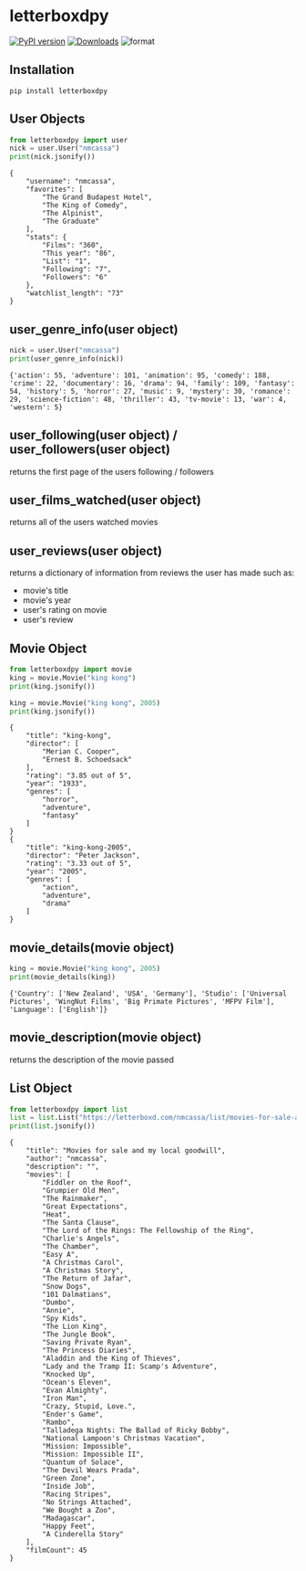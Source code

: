 # letterboxdpy

[![PyPI version](https://badge.fury.io/py/letterboxdpy.svg)](https://badge.fury.io/py/letterboxdpy)
[![Downloads](https://static.pepy.tech/personalized-badge/letterboxdpy?period=total&units=none&left_color=grey&right_color=blue&left_text=Downloads)](https://pepy.tech/project/letterboxdpy)
![format](https://img.shields.io/pypi/format/letterboxdpy)

## Installation

```
pip install letterboxdpy
```

## **User Objects**

```python
from letterboxdpy import user
nick = user.User("nmcassa")
print(nick.jsonify())
```

```
{
    "username": "nmcassa",
    "favorites": [
        "The Grand Budapest Hotel",
        "The King of Comedy",
        "The Alpinist",
        "The Graduate"
    ],
    "stats": {
        "Films": "360",
        "This year": "86",
        "List": "1",
        "Following": "7",
        "Followers": "6"
    },
    "watchlist_length": "73"
}
```

## **user_genre_info(user object)**

```python
nick = user.User("nmcassa")
print(user_genre_info(nick))
```

```
{'action': 55, 'adventure': 101, 'animation': 95, 'comedy': 188, 'crime': 22, 'documentary': 16, 'drama': 94, 'family': 109, 'fantasy': 54, 'history': 5, 'horror': 27, 'music': 9, 'mystery': 30, 'romance': 29, 'science-fiction': 48, 'thriller': 43, 'tv-movie': 13, 'war': 4, 'western': 5}
```

## **user_following(user object) / user_followers(user object)**

returns the first page of the users following / followers

## **user_films_watched(user object)**

returns all of the users watched movies

## **user_reviews(user object)**

returns a dictionary of information from reviews the user has made such as: 
- movie's title
- movie's year
- user's rating on movie
- user's review

## **Movie Object**

```python
from letterboxdpy import movie
king = movie.Movie("king kong")
print(king.jsonify())

king = movie.Movie("king kong", 2005)
print(king.jsonify())
```
```
{
    "title": "king-kong",
    "director": [
        "Merian C. Cooper",
        "Ernest B. Schoedsack"
    ],
    "rating": "3.85 out of 5",
    "year": "1933",
    "genres": [
        "horror",
        "adventure",
        "fantasy"
    ]
}
{
    "title": "king-kong-2005",
    "director": "Peter Jackson",
    "rating": "3.33 out of 5",
    "year": "2005",
    "genres": [
        "action",
        "adventure",
        "drama"
    ]
}

```

## **movie_details(movie object)**

```python
king = movie.Movie("king kong", 2005)
print(movie_details(king))
```
```
{'Country': ['New Zealand', 'USA', 'Germany'], 'Studio': ['Universal Pictures', 'WingNut Films', 'Big Primate Pictures', 'MFPV Film'], 'Language': ['English']}
```

## **movie_description(movie object)**

returns the description of the movie passed

## **List Object**

```python
from letterboxdpy import list
list = list.List("https://letterboxd.com/nmcassa/list/movies-for-sale-and-my-local-goodwill/")
print(list.jsonify())
```
```
{
    "title": "Movies for sale and my local goodwill",
    "author": "nmcassa",
    "description": "",
    "movies": [
        "Fiddler on the Roof",
        "Grumpier Old Men",
        "The Rainmaker",
        "Great Expectations",
        "Heat",
        "The Santa Clause",
        "The Lord of the Rings: The Fellowship of the Ring",
        "Charlie's Angels",
        "The Chamber",
        "Easy A",
        "A Christmas Carol",
        "A Christmas Story",
        "The Return of Jafar",
        "Snow Dogs",
        "101 Dalmatians",
        "Dumbo",
        "Annie",
        "Spy Kids",
        "The Lion King",
        "The Jungle Book",
        "Saving Private Ryan",
        "The Princess Diaries",
        "Aladdin and the King of Thieves",
        "Lady and the Tramp II: Scamp's Adventure",
        "Knocked Up",
        "Ocean's Eleven",
        "Evan Almighty",
        "Iron Man",
        "Crazy, Stupid, Love.",
        "Ender's Game",
        "Rambo",
        "Talladega Nights: The Ballad of Ricky Bobby",
        "National Lampoon's Christmas Vacation",
        "Mission: Impossible",
        "Mission: Impossible II",
        "Quantum of Solace",
        "The Devil Wears Prada",
        "Green Zone",
        "Inside Job",
        "Racing Stripes",
        "No Strings Attached",
        "We Bought a Zoo",
        "Madagascar",
        "Happy Feet",
        "A Cinderella Story"
    ],
    "filmCount": 45
}
```
